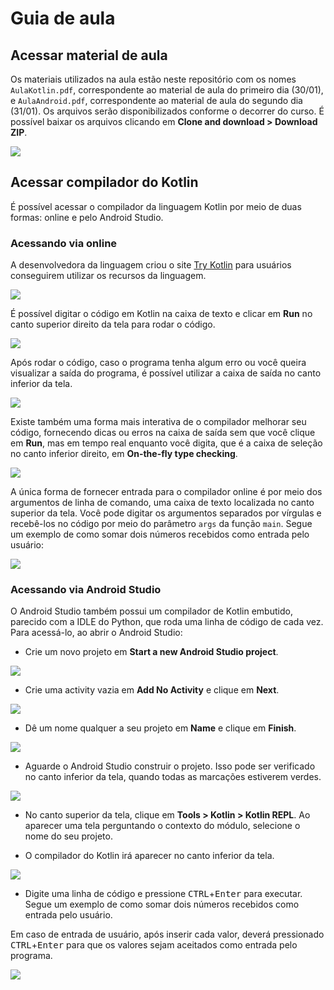 # Guia de aula

## Acessar material de aula

Os materiais utilizados na aula estão neste repositório com os nomes `AulaKotlin.pdf`, 
correspondente ao material de aula do primeiro dia (30/01), e `AulaAndroid.pdf`, 
correspondente ao material de aula do segundo dia (31/01). Os arquivos serão disponibilizados 
conforme o decorrer do curso. É possível baixar os arquivos clicando em 
**Clone and download > Download ZIP**.

![](https://i.imgur.com/S7Kis1Z.png)

## Acessar compilador do Kotlin

É possível acessar o compilador da linguagem Kotlin por meio de duas formas: online e pelo 
Android Studio.

### Acessando via online

A desenvolvedora da linguagem criou o site [Try Kotlin](https://try.kotlinlang.org/) para 
usuários conseguirem utilizar os recursos da linguagem.

![](https://i.imgur.com/6Gp2rMM.png)

É possível digitar o código em Kotlin na caixa de texto e clicar em **Run** no canto superior 
direito da tela para rodar o código.

![](https://i.imgur.com/mfKSHeP.png)

Após rodar o código, caso o programa tenha algum erro ou você queira visualizar a saída do 
programa, é possível utilizar a caixa de saída no canto inferior da tela.

![](https://i.imgur.com/4Jq6Bbe.png)

Existe também uma forma mais interativa de o compilador melhorar seu código, fornecendo dicas ou 
erros na caixa de saída sem que você clique em **Run**, mas em tempo real enquanto você digita, 
que é a caixa de seleção no canto inferior direito, em **On-the-fly type checking**.

![](https://i.imgur.com/W3luVbg.png)

A única forma de fornecer entrada para o compilador online é por meio dos argumentos de linha de 
comando, uma caixa de texto localizada no canto superior da tela. Você pode digitar os argumentos 
separados por vírgulas e recebê-los no código por meio do parâmetro `args` da função `main`. 
Segue um exemplo de como somar dois números recebidos como entrada pelo usuário:

![](https://i.imgur.com/jS2dAy4.png)

### Acessando via Android Studio

O Android Studio também possui um compilador de Kotlin embutido, parecido com a IDLE do Python, que 
roda uma linha de código de cada vez. Para acessá-lo, ao abrir o Android Studio:

- Crie um novo projeto em **Start a new Android Studio project**.

![](https://i.imgur.com/frrtccb.png)

- Crie uma activity vazia em **Add No Activity** e clique em **Next**.

![](https://i.imgur.com/rP8268N.png)

- Dê um nome qualquer a seu projeto em **Name** e clique em **Finish**.

![](https://i.imgur.com/hHT0ZJw.png)

- Aguarde o Android Studio construir o projeto. Isso pode ser verificado no canto inferior da tela, 
quando todas as marcações estiverem verdes.

![](https://i.imgur.com/I89jHyp.png)

- No canto superior da tela, clique em **Tools > Kotlin > Kotlin REPL**. Ao aparecer uma tela perguntando 
o contexto do módulo, selecione o nome do seu projeto.

- O compilador do Kotlin irá aparecer no canto inferior da tela.

![](https://i.imgur.com/qR1s5uG.png)

- Digite uma linha de código e pressione <kbd>CTRL</kbd>+<kbd>Enter</kbd> para executar. Segue um 
exemplo de como somar dois números recebidos como entrada pelo usuário.

Em caso de entrada de usuário, após inserir cada valor, deverá pressionado <kbd>CTRL</kbd>+<kbd>Enter</kbd> 
para que os valores sejam aceitados como entrada pelo programa.

![](https://i.imgur.com/rnFOcrl.png)
